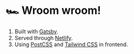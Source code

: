 # 🏎 Wroom wroom!

1. Built with [Gatsby](https://www.gatsbyjs.com/).
2. Served through [Netlify](https://www.netlify.com/).
3. Using [PostCSS](https://postcss.org/) and [Tailwind CSS](https://tailwindcss.com/) in frontend.
